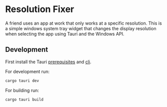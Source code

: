 # Resolution Fixer

A friend uses an app at work that only works at a specific resolution.
This is a simple windows system tray widget that changes the display resolution when selecting the app using Tauri and the Windows API.

## Development

First install the Tauri [prerequisites](https://v2.tauri.app/start/prerequisites/) and [cli](https://v2.tauri.app/reference/cli/).

For development run:

```bash
cargo tauri dev
```

For building run:

```bash
cargo tauri build
```
